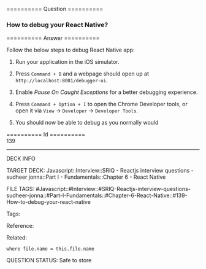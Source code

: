 ========== Question ==========  

### How to debug your React Native?  

========== Answer ==========  

Follow the below steps to debug React Native app:

1.  Run your application in the iOS simulator.

2.  Press `Command + D` and a webpage should open up at `http://localhost:8081/debugger-ui`.

3.  Enable _Pause On Caught Exceptions_ for a better debugging experience.

4.  Press `Command + Option + I` to open the Chrome Developer tools, or open it via `View` -> `Developer` -> `Developer Tools`.

5.  You should now be able to debug as you normally would

========== Id ==========  
139

---

DECK INFO

TARGET DECK: Javascript::Interview::SRIQ - Reactjs interview questions - sudheer jonna::Part I - Fundamentals::Chapter 6 - React Native

FILE TAGS: #Javascript::#Interview::#SRIQ-Reactjs-interview-questions-sudheer-jonna::#Part-I-Fundamentals::#Chapter-6-React-Native::#139-How-to-debug-your-react-native

Tags:

Reference:

Related:

```dataview
where file.name = this.file.name
```
QUESTION STATUS: Safe to store
